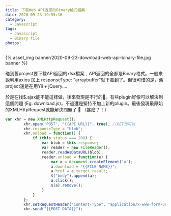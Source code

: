 ```yaml
---
title: 下載Web API返回的Binary格式檔案
date: 2020-09-23 19:55:16
category: 
  - Javascript
tags:
  - Javascript
  - Binary file
photos:
---
```


{% asset_img banner/2020-09-23-download-web-api-binary-file.jpg banner %}

碰到舊project要下載API返回的xlsx檔案﹐API返回的全都是Binary格式。一般來說利用axios 加上 responseType: "arraybuffer"就下載到了。但很可惜的是，舊project還是在用Yii + jQuery....

<!-- more -->

於是在找$.ajax能不能這樣做，後來發現是不行的🤪。有些plugin好像可以解決到這個問題 (Eg: download.js)，不過還是堅持不加上新的plugin。最後發現最原始的XMLHttpRequest就能解決問題了 🤯 （甚麼？！）

```jsx
var xhr = new XMLHttpRequest();
        xhr.open('POST', "{{API URL}}", true); //GET也可以
        xhr.responseType = "blob";
        xhr.onload = function() {
            if (this.status === 200) {
                var blob = this.response;
                var reader = new FileReader();
                reader.readAsDataURL(blob);
                reader.onload = function(e) {
                    var a = document.createElement('a');
                    a.download = "{{FILE NAME}}";
                    a.href = e.target.result;
                    $("body").append(a);
                    a.click();
                    $(a).remove();
                }
            }
        };
        xhr.setRequestHeader("Content-Type", "application/x-www-form-urlencoded; charset=UTF-8");
        xhr.send("{{POST DATA}}");
```